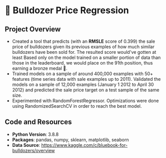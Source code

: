 # 🚜 Bulldozer Price Regression
## Project Overview
* Created a tool that predicts (with an **RMSLE** score of 0.399) the sale price of bulldozers given its previous examples of how much similar bulldozers have been sold for. The resulted score would've gotten at least Based only on the model trained on a smaller portion of data than those in the leaderboard, we would place on the 91th position, thus earning a bronze medal 🥉.
* Trained models on a sample of around 400,000 examples with 50+ features (time series data with sale examples up to 2011). Validated the models on a sample of 12,000 examples (January 1 2012 to April 30 2012) and predicted the sale price target on a test sample of the same size.
* Experimented with RandomForestRegressor. Optimizations were done using RandomizedSearchCV in order to reach the best model.
## Code and Resources
* **Python Version**: 3.8.8
* **Packages**: pandas, numpy, sklearn, matplotlib, seaborn
* **Data Source**: https://www.kaggle.com/c/bluebook-for-bulldozers/overview
